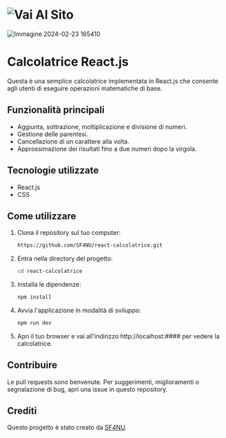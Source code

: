 # ![Vai Al Sito](https://sf4nu.github.io/react-calcolatrice)

![Immagine 2024-02-23 165410](https://github.com/SF4NU/react-calcolatrice/assets/129513838/67248d5f-5a8d-4c73-bf3f-402e1dc7cd71)

# Calcolatrice React.js

Questa è una semplice calcolatrice implementata in React.js che consente agli utenti di eseguire operazioni matematiche di base.

## Funzionalità principali

- Aggiunta, sottrazione, moltiplicazione e divisione di numeri.
- Gestione delle parentesi.
- Cancellazione di un carattere alla volta.
- Approssimazione dei risultati fino a due numeri dopo la virgola.

## Tecnologie utilizzate

- React.js
- CSS

## Come utilizzare

1. Clona il repository sul tuo computer:
   ```sh
   https://github.com/SF4NU/react-calcolatrice.git
   ```

2. Entra nella directory del progetto:
   ```sh
   cd react-calcolatrice
   ```

3. Installa le dipendenze:
   ```sh
   npm install
   ```

4. Avvia l'applicazione in modalità di sviluppo:
   ```sh
   npm run dev
   ```

5. Apri il tuo browser e vai all'indirizzo http://localhost:#### per vedere la calcolatrice.

## Contribuire

Le pull requests sono benvenute. Per suggerimenti, miglioramenti o segnalazione di bug, apri una issue in questo repository.

## Crediti

Questo progetto è stato creato da [SF4NU](https://github.com/SF4NU).

